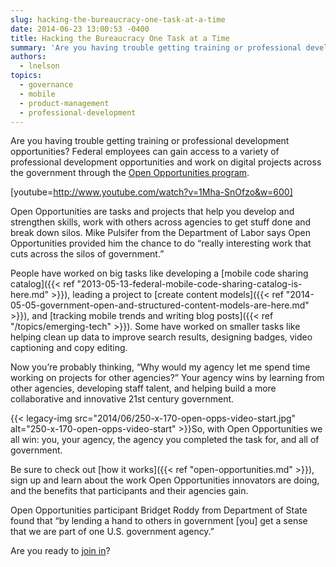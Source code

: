 ```yaml
---
slug: hacking-the-bureaucracy-one-task-at-a-time
date: 2014-06-23 13:00:53 -0400
title: Hacking the Bureaucracy One Task at a Time
summary: 'Are you having trouble getting training or professional development opportunities? Federal employees can gain access to a variety of professional development opportunities and work on digital projects across the government through the Open Opportunities program.'
authors:
  - lnelson
topics:
  - governance
  - mobile
  - product-management
  - professional-development
---
```


Are you having trouble getting training or professional development opportunities? Federal employees can gain access to a variety of professional development opportunities and work on digital projects across the government through the [Open Opportunities program](https://openopps.usajobs.gov/).

[youtube=http://www.youtube.com/watch?v=1Mha-SnOfzo&w=600]

Open Opportunities are tasks and projects that help you develop and strengthen skills, work with others across agencies to get stuff done and break down silos. Mike Pulsifer from the Department of Labor says Open Opportunities provided him the chance to do “really interesting work that cuts across the silos of government.”

People have worked on big tasks like developing a [mobile code sharing catalog]({{< ref "2013-05-13-federal-mobile-code-sharing-catalog-is-here.md" >}}), leading a project to [create content models]({{< ref "2014-05-05-government-open-and-structured-content-models-are-here.md" >}}), and [tracking mobile trends and writing blog posts]({{< ref "/topics/emerging-tech" >}}). Some have worked on smaller tasks like helping clean up data to improve search results, designing badges, video captioning and copy editing.

Now you’re probably thinking, “Why would my agency let me spend time working on projects for other agencies?” Your agency wins by learning from other agencies, developing staff talent, and helping build a more collaborative and innovative 21st century government.

{{< legacy-img src="2014/06/250-x-170-open-opps-video-start.jpg" alt="250-x-170-open-opps-video-start" >}}So, with Open Opportunities we all win: you, your agency, the agency you completed the task for, and all of government.

Be sure to check out [how it works]({{< ref "open-opportunities.md" >}}), sign up and learn about the work Open Opportunities innovators are doing, and the benefits that participants and their agencies gain.

Open Opportunities participant Bridget Roddy from Department of State found that “by lending a hand to others in government [you] get a sense that we are part of one U.S. government agency.”

Are you ready to [join in](https://public.govdelivery.com/accounts/USHOWTO/subscriber/new?topic_id=USHOWTO_60)?
